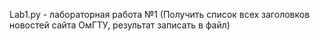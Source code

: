 Lab1.py - лабораторная работа №1 (Получить список всех заголовков новостей сайта ОмГТУ, результат записать в файл)
